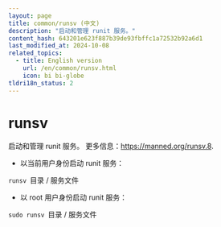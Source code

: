```yaml
---
layout: page
title: common/runsv (中文)
description: "启动和管理 runit 服务。"
content_hash: 643201e623f887b39de93fbffc1a72532b92a6d1
last_modified_at: 2024-10-08
related_topics:
  - title: English version
    url: /en/common/runsv.html
    icon: bi bi-globe
tldri18n_status: 2
---
```

# runsv

启动和管理 runit 服务。
更多信息：<https://manned.org/runsv.8>.

- 以当前用户身份启动 runit 服务：

`runsv `<span class="tldr-var badge badge-pill bg-dark-lm bg-white-dm text-white-lm text-dark-dm font-weight-bold">目录 / 服务文件</span>

- 以 root 用户身份启动 runit 服务：

`sudo runsv `<span class="tldr-var badge badge-pill bg-dark-lm bg-white-dm text-white-lm text-dark-dm font-weight-bold">目录 / 服务文件</span>
